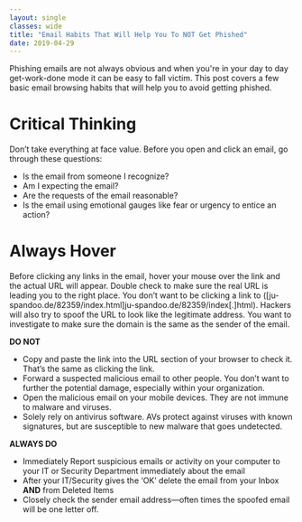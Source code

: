 ```yaml
---
layout: single
classes: wide
title: "Email Habits That Will Help You To NOT Get Phished"
date: 2019-04-29
---
```

Phishing emails are not always obvious and when you're in your day to day get-work-done mode it can be easy to fall victim. This post covers a few basic email browsing habits that will help you to avoid getting phished.

# Critical Thinking 

Don’t take everything at face value. Before you open and click an email, go through these questions: 
- Is the email from someone I recognize? 
- Am I expecting the email? 
- Are the requests of the email reasonable? 
- Is the email using emotional gauges like fear or urgency to entice an action?

# Always Hover

Before clicking any links in the email, hover your mouse over the link and the actual URL will appear. Double check to make sure the real URL is leading you to the right place. You don’t want to be clicking a link to ([ju-spandoo.de/82359/index.html]ju-spandoo.de/82359/index[.]html). Hackers will also try to spoof the URL to look like the legitimate address. You want to investigate to make sure the domain is the same as the sender of the email.

**DO NOT** 
- Copy and paste the link into the URL section of your browser to check it. That’s the same as clicking the link.
- Forward a suspected malicious email to other people. You don’t want to further the potential damage, especially within your organization.
- Open the malicious email on your mobile devices. They are not immune to malware and viruses. 
- Solely rely on antivirus software. AVs protect against viruses with known signatures, but are susceptible to new malware that goes undetected.

**ALWAYS DO**
- Immediately Report suspicious emails or activity on your computer to your IT or Security Department immediately about the email
- After your IT/Security gives the ‘OK’ delete the email from your Inbox **AND** from Deleted Items
- Closely check the sender email address—often times the spoofed email will be one letter off.
